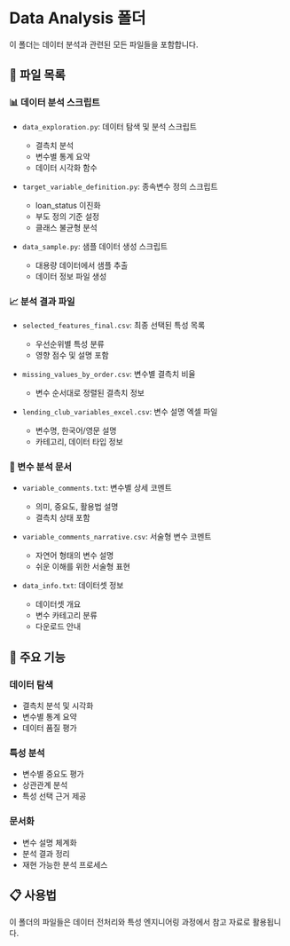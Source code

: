 # Data Analysis 폴더

이 폴더는 데이터 분석과 관련된 모든 파일들을 포함합니다.

## 📁 파일 목록

### 📊 데이터 분석 스크립트

- `data_exploration.py`: 데이터 탐색 및 분석 스크립트

  - 결측치 분석
  - 변수별 통계 요약
  - 데이터 시각화 함수

- `target_variable_definition.py`: 종속변수 정의 스크립트

  - loan_status 이진화
  - 부도 정의 기준 설정
  - 클래스 불균형 분석

- `data_sample.py`: 샘플 데이터 생성 스크립트
  - 대용량 데이터에서 샘플 추출
  - 데이터 정보 파일 생성

### 📈 분석 결과 파일

- `selected_features_final.csv`: 최종 선택된 특성 목록

  - 우선순위별 특성 분류
  - 영향 점수 및 설명 포함

- `missing_values_by_order.csv`: 변수별 결측치 비율

  - 변수 순서대로 정렬된 결측치 정보

- `lending_club_variables_excel.csv`: 변수 설명 엑셀 파일
  - 변수명, 한국어/영문 설명
  - 카테고리, 데이터 타입 정보

### 📝 변수 분석 문서

- `variable_comments.txt`: 변수별 상세 코멘트

  - 의미, 중요도, 활용법 설명
  - 결측치 상태 포함

- `variable_comments_narrative.csv`: 서술형 변수 코멘트

  - 자연어 형태의 변수 설명
  - 쉬운 이해를 위한 서술형 표현

- `data_info.txt`: 데이터셋 정보
  - 데이터셋 개요
  - 변수 카테고리 분류
  - 다운로드 안내

## 🎯 주요 기능

### 데이터 탐색

- 결측치 분석 및 시각화
- 변수별 통계 요약
- 데이터 품질 평가

### 특성 분석

- 변수별 중요도 평가
- 상관관계 분석
- 특성 선택 근거 제공

### 문서화

- 변수 설명 체계화
- 분석 결과 정리
- 재현 가능한 분석 프로세스

## 📋 사용법

이 폴더의 파일들은 데이터 전처리와 특성 엔지니어링 과정에서 참고 자료로 활용됩니다.
